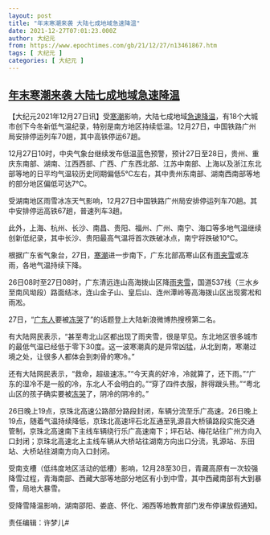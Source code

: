```yaml
---
layout: post
title: "年末寒潮来袭 大陆七成地域急速降温"
date: 2021-12-27T07:01:23.000Z
author: 大纪元
from: https://www.epochtimes.com/gb/21/12/27/n13461867.htm
tags: [ 大纪元 ]
categories: [ 大纪元 ]
---
```

<!--1640588483000-->
[年末寒潮来袭 大陆七成地域急速降温](https://www.epochtimes.com/gb/21/12/27/n13461867.htm)
------

<div>
<p>【大纪元2021年12月27日讯】受<a href="https://www.epochtimes.com/gb/tag/%E5%AF%92%E6%BD%AE.html">寒潮</a>影响，大陆七成地域<a href="https://www.epochtimes.com/gb/tag/%E6%80%A5%E9%80%9F%E9%99%8D%E6%B8%A9.html">急速降温</a>，有18个大城市创下今冬新低气温纪录，特别是南方地区持续低温。12月27日，中国铁路广州局安排停运列车70趟，其中高铁停运67趟。</p><p>12月27日10时，中央气象台继续发布低温蓝色预警，预计27日至28日，贵州、重庆东南部、湖南、江西西部、广西、广东西北部、江苏中南部、上海以及浙江东北部等地的日平均气温较历史同期偏低5℃左右，其中贵州东南部、湖南西南部等地的部分地区偏低可达7℃。</p><p>受湖南地区雨雪冰冻天气影响，12月27日中国铁路广州局安排停运列车70趟。其中安排停运高铁67趟，普速列车3趟。</p><p>此外，上海、杭州、长沙、南昌、贵阳、福州、广州、南宁、海口等多地气温继续创新低纪录，其中长沙、贵阳最高气温将首次跌破冰点，南宁将跌破10℃。</p><p>根据广东省气象台，27日，<a href="https://www.epochtimes.com/gb/tag/%E5%AF%92%E6%BD%AE.html">寒潮</a>进一步南下，广东北部高寒山区有<a href="https://www.epochtimes.com/gb/tag/%E9%9B%A8%E5%A4%B9%E9%9B%AA.html">雨夹雪</a>或冻雨，各地气温持续下降。</p><p>26日08时至27日08时，广东清远连山高海拨山区降<a href="https://www.epochtimes.com/gb/tag/%E9%9B%A8%E5%A4%B9%E9%9B%AA.html">雨夹雪</a>，国道537线（三水乡至南风坳段）路面结冰，连山金子山、皇后山、连州潭岭等高海拨山区出现雾凇和雨凇。</p><p>27日，“<a href="https://www.epochtimes.com/gb/tag/%E5%B9%BF%E4%B8%9C%E4%BA%BA.html">广东人</a>要被<a href="https://www.epochtimes.com/gb/tag/%E5%86%BB%E5%93%AD.html">冻哭</a>了”的话题登上大陆新浪微博热搜榜第二名。</p><p>有大陆网民表示，“甚至粤北山区都出现了雨夹雪，很是罕见。东北地区很多城市的最低气温已经低于零下30度。这一波寒潮真的是异常凶猛，从北到南，寒潮过境之处，让很多人都体会到刺骨的寒冷。”</p><p>还有大陆网民表示，“救命，超级速冻。”“今天真的好冷，冷就算了，还下雨。”“广东的湿冷不是一般的冷，东北人不会明白的。”“穿了四件衣服，胖得跟头熊。”“粤北山区的孩子确实要被<a href="https://www.epochtimes.com/gb/tag/%E5%86%BB%E5%93%AD.html">冻哭</a>了，阴冷的阴冷的。”</p><p>26日晚上19点，京珠北高速公路部分路段封闭，车辆分流至乐广高速。26日晚上19点，随着气温持续降低，京珠北高速坪石北互通至乳源县大桥镇路段实施交通管制，京珠北高速南下主线车辆绕行乐广高速南下；坪石站、梅花站往广州方向入口封闭；京珠北高速北上主线车辆从大桥站往湖南方向出口分流，乳源站、东田站、大桥站往湖南方向入口封闭。</p><p>受南支槽（低纬度地区活动的低槽）影响，12月28至30日，青藏高原有一次较强降雪过程，青海南部、西藏大部等地部分地区有小到中雪，其中西藏南部有大到暴雪，局地大暴雪。</p><p>受降雪降温影响，湖南邵阳、娄底、怀化、湘西等地教育部门发布停课放假通知。</p><p>责任编辑：许梦儿#</p>
</div>
